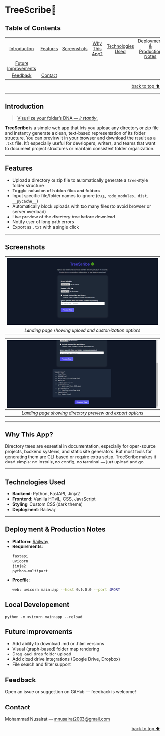 # TreeScribe🌳

## Table of Contents
<dev align="center">
    <table align="center">
        <tr>
            <td><a href="#introduction">Introduction</a></td>        
            <td><a href="#features">Features</a></td>
            <td><a href="#screenshots">Screenshots</a></td>
            <td><a href="#why-this-app">Why This App?</a></td>
            <td><a href="#technologies-used">Technologies Used</a></td>
            <td><a href="#deployment--production-notes">Deployment & Production Notes</a></td>
            <td><a href="#local-developement">Local Developement</a></td>
        </tr>
        <tr>
            <td><a href="#future-improvements">Future Improvements</a></td>
        </tr>
        <tr>
            <td><a href="#feedback">Feedback</a></td>
            <td><a href="#contact">Contact</a></td>
        </tr>
    </table>
</dev>

<p align="right"><a href="#introduction">back to top ⬆️</a></p>

---

## Introduction

> [Visualize your folder’s DNA — *instantly*.](https://web-production-7ebec6.up.railway.app/)

**TreeScribe** is a simple web app that lets you upload any directory or zip file and instantly generate a clean, text-based representation of its folder structure. You can preview it in your browser and download the result as a `.txt` file. It’s especially useful for developers, writers, and teams that want to document project structures or maintain consistent folder organization.

---

## Features

- Upload a directory or zip file to automatically generate a `tree`-style folder structure
- Toggle inclusion of hidden files and folders
- Input specific file/folder names to ignore (e.g., `node_modules, dist, __pycache__`)
- Automatically block uploads with too many files (to avoid browser or server overload)
- Live preview of the directory tree before download
- Notify user of long path errors
- Export as `.txt` with a single click

---

## Screenshots

| ![screenshot](screenshots/landing-preview.png) |
|:--:|
| *Landing page showing upload and customization options* |

| ![screenshot](screenshots/final-preview.png) |
|:--:|
| *Landing page showing directory preview and export options* |

---

## Why This App?

Directory trees are essential in documentation, especially for open-source projects, backend systems, and static site generators. But most tools for generating them are CLI-based or require extra setup. TreeScribe makes it dead simple: no installs, no config, no terminal — just upload and go.

---

## Technologies Used

- **Backend**: Python, FastAPI, Jinja2
- **Frontend**: Vanilla HTML, CSS, JavaScript
- **Styling**: Custom CSS (dark theme)
- **Deployment**: Railway

---

## Deployment & Production Notes

- **Platform**: [Railway](https://railway.app)
- **Requirements**: 
  ```
  fastapi
  uvicorn
  jinja2
  python-multipart
  ```
- **Procfile**:
  ```bash
  web: uvicorn main:app --host 0.0.0.0 --port $PORT
  ```

## Local Developement
  ```
  python -m uvicorn main:app --reload
  ```

## Future Improvements
- Add ability to download .md or .html versions
- Visual (graph-based) folder map rendering
- Drag-and-drop folder upload
- Add cloud drive integrations (Google Drive, Dropbox)
- File search and filter support

## Feedback
Open an issue or suggestion on GitHub — feedback is welcome!

## Contact
Mohammad Nusairat — mnusairat2003@gmail.com

<p align="right"><a href="#introduction">back to top ⬆️</a></p>